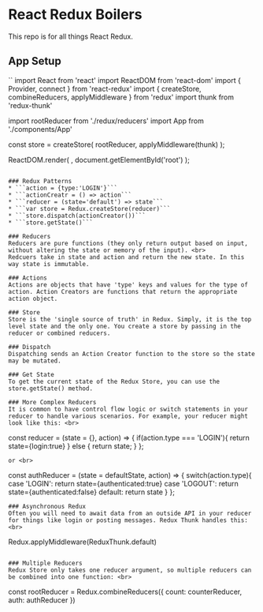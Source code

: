 # React Redux Boilers
This repo is for all things React Redux. 

## App Setup 
``
import React from 'react'
import ReactDOM from 'react-dom'
import { Provider, connect } from 'react-redux'
import { createStore, combineReducers, applyMiddleware } from 'redux'
import thunk from 'redux-thunk'

import rootReducer from './redux/reducers'
import App from './components/App'

const store = createStore(
  rootReducer,
  applyMiddleware(thunk)
);

ReactDOM.render(
  <Provider store={store}>
    <App/>
  </Provider>,
  document.getElementById('root')
);
```

### Redux Patterns 
* ```action = {type:'LOGIN'}```
* ```actionCreatr = () => action```
* ```reducer = (state='default') => state```
* ```var store = Redux.createStore(reducer)```
* ```store.dispatch(actionCreator())```
* ```store.getState()``` 

### Reducers
Reducers are pure functions (they only return output based on input, without altering the state or memory of the input). <br>
Redcuers take in state and action and return the new state. In this way state is immutable. 

### Actions 
Actions are objects that have 'type' keys and values for the type of action. Action Creators are functions that return the appropriate action object. 

### Store 
Store is the 'single source of truth' in Redux. Simply, it is the top level state and the only one. You create a store by passing in the reducer or combined reducers. 

### Dispatch
Dispatching sends an Action Creator function to the store so the state may be mutated. 

### Get State
To get the current state of the Redux Store, you can use the store.getState() method. 

### More Complex Reducers 
It is common to have control flow logic or switch statements in your reducer to handle various scenarios. For example, your reducer might look like this: <br> 
```
const reducer = (state = {}, action) => {
    if(action.type === 'LOGIN'){
        return state={login:true}
    } else {
        return state;
    }
};
```
or <br>
```
const authReducer = (state = defaultState, action) => {
    switch(action.type){
        case 'LOGIN':
            return state={authenticated:true}
        case 'LOGOUT':
            return state={authenticated:false}
        default:
            return state 
    }
};
```
### Asynchronous Redux
Often you will need to await data from an outside API in your reducer for things like login or posting messages. Redux Thunk handles this: <br>
```
Redux.applyMiddleware(ReduxThunk.default)
```

### Multiple Reducers 
Redux Store only takes one reducer argument, so multiple reducers can be combined into one function: <br> 
```
const rootReducer = Redux.combineReducers({
    count: counterReducer,
    auth: authReducer 
})
```



